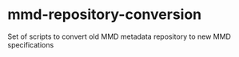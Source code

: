 # mmd-repository-conversion
Set of scripts to convert old MMD metadata repository to new MMD specifications
